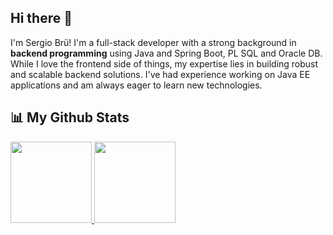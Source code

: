 ## Hi there 👋

I'm Sergio Brü!
I'm a full-stack developer with a strong background in **backend programming** using Java and Spring Boot, PL SQL and Oracle DB. While I love the frontend side of things, my expertise lies in building robust and scalable backend solutions. I've had experience working on Java EE applications and am always eager to learn new technologies.
<!--
**zzergAtStage/zzergAtStage** is a ✨ _special_ ✨ repository because its `README.md` (this file) appears on your GitHub profile.

Here are some ideas to get you started:

- 🔭 I’m currently working on ...
- 🌱 I’m currently learning ...
- 👯 I’m looking to collaborate on ...
- 🤔 I’m looking for help with ...
- 💬 Ask me about ...
- 📫 How to reach me: ...
- 😄 Pronouns: ...
- ⚡ Fun fact: ...
-->
## 📊 My Github Stats
<div display="flex">
  <a href="https://github.com/zzergAtStage">
    <img height="130em" src="https://github-readme-stats-eight-theta.vercel.app/api?username=zzergAtStage&show_icons=true&include_all_commits=true&count_private=true&theme=react"/>
    <img height="130em" src="https://github-readme-stats-eight-theta.vercel.app/api/top-langs/?username=zzergAtStage&layout=compact&langs_count=8&theme=react"/>
  </a>
</div>
